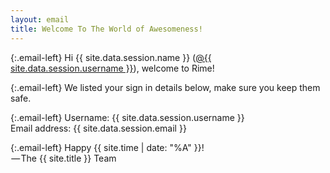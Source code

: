 ```yaml
---
layout: email
title: Welcome To The World of Awesomeness!
---
```


{:.email-left}
Hi {{ site.data.session.name }} (<a class="email-link email-underline" href="/@{{ site.data.session.username }}">@{{ site.data.session.username }}</a>), welcome to Rime!

{:.email-left}
We listed your sign in details below, make sure you keep them safe.

{:.email-left}
Username: {{ site.data.session.username }}
<br>Email address: {{ site.data.session.email }}

{:.email-left}
Happy {{ site.time | date: "%A" }}!
<br> — The {{ site.title }} Team